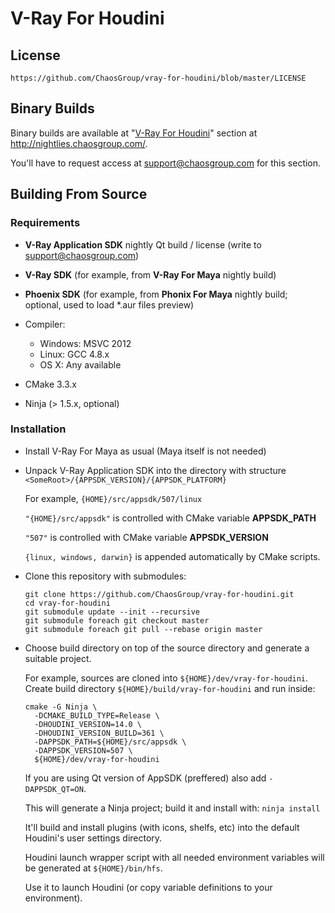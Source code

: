 V-Ray For Houdini
=================

License
-------

    https://github.com/ChaosGroup/vray-for-houdini/blob/master/LICENSE


Binary Builds
-------------

Binary builds are available at "[V-Ray For Houdini](https://nightlies.chaosgroup.com/main#/vray4houdini)" section at http://nightlies.chaosgroup.com/.

You'll have to request access at support@chaosgroup.com for this section.


Building From Source
--------------------

### Requirements

* **V-Ray Application SDK** nightly Qt build / license (write to support@chaosgroup.com)

* **V-Ray SDK** (for example, from **V-Ray For Maya** nightly build)

* **Phoenix SDK** (for example, from **Phonix For Maya** nightly build; optional, used to load *.aur files preview)

* Compiler:

    - Windows: MSVC 2012
    - Linux: GCC 4.8.x
    - OS X: Any available

* CMake 3.3.x

* Ninja (> 1.5.x, optional)


### Installation

* Install V-Ray For Maya as usual (Maya itself is not needed)

* Unpack V-Ray Application SDK into the directory with structure `<SomeRoot>/{APPSDK_VERSION}/{APPSDK_PLATFORM}`

  For example, `{HOME}/src/appsdk/507/linux`

  `"{HOME}/src/appsdk"` is controlled with CMake variable **APPSDK_PATH**

  `"507"` is controlled with CMake variable **APPSDK_VERSION**

  `{linux, windows, darwin}` is appended automatically by CMake scripts.

* Clone this repository with submodules:

  ```
  git clone https://github.com/ChaosGroup/vray-for-houdini.git
  cd vray-for-houdini
  git submodule update --init --recursive
  git submodule foreach git checkout master
  git submodule foreach git pull --rebase origin master
  ```

* Choose build directory on top of the source directory and generate a suitable project.

  For example, sources are cloned into `${HOME}/dev/vray-for-houdini`. Create build directory `${HOME}/build/vray-for-houdini` and run inside:

  ```
  cmake -G Ninja \
    -DCMAKE_BUILD_TYPE=Release \
    -DHOUDINI_VERSION=14.0 \
    -DHOUDINI_VERSION_BUILD=361 \
    -DAPPSDK_PATH=${HOME}/src/appsdk \
    -DAPPSDK_VERSION=507 \
    ${HOME}/dev/vray-for-houdini
  ```

  If you are using Qt version of AppSDK (preffered) also add `-DAPPSDK_QT=ON`.

  This will generate a Ninja project; build it and install with: `ninja install`

  It'll build and install plugins (with icons, shelfs, etc) into the default Houdini's user settings directory.

  Houdini launch wrapper script with all needed environment variables will be generated at `${HOME}/bin/hfs`.

  Use it to launch Houdini (or copy variable definitions to your environment).
